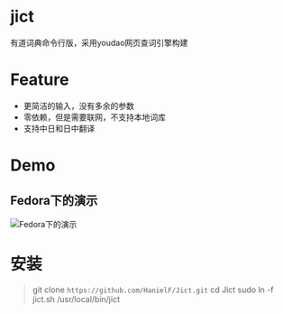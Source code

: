 # jict

有道词典命令行版，采用youdao网页查词引擎构建

# Feature
- 更简洁的输入，没有多余的参数
- 零依赖，但是需要联网，不支持本地词库
- 支持中日和日中翻译


# Demo
## Fedora下的演示
![Fedora下的演示](https://github.com/hanielf/jict/raw/master/demo/fedora_demo.png)

# 安装

> git clone `https://github.com/HanielF/Jict.git`
> cd Jict
> sudo ln -f jict.sh /usr/local/bin/jict
